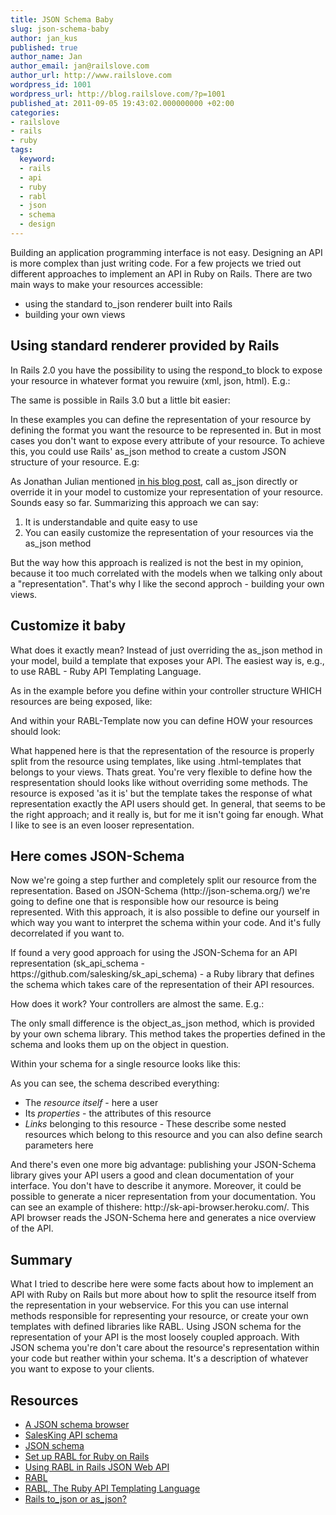 ```yaml
---
title: JSON Schema Baby
slug: json-schema-baby
author: jan_kus
published: true
author_name: Jan
author_email: jan@railslove.com
author_url: http://www.railslove.com
wordpress_id: 1001
wordpress_url: http://blog.railslove.com/?p=1001
published_at: 2011-09-05 19:43:02.000000000 +02:00
categories:
- railslove
- rails
- ruby
tags:
  keyword:
  - rails
  - api
  - ruby
  - rabl
  - json
  - schema
  - design
---
```

<p>Building an application programming interface is not easy. Designing an API is more complex than just writing code. For a few projects we tried out different approaches to implement an API in Ruby on Rails. There are two main ways to make your resources accessible:</p>

<ul>
<li>using the standard to_json renderer built into Rails</li>
<li>building your own views</li>
</ul>

<h2>Using standard renderer provided by Rails</h2>

<p>In Rails 2.0 you have the possibility to using the respond_to block to expose your resource in whatever format you rewuire (xml, json, html). E.g.:</p>

<script src="https://gist.github.com/1176845.js?file=gistfile1.txt"></script>

<p>The same is possible in Rails 3.0 but a little bit easier:</p>

<script src="https://gist.github.com/1176847.js"></script>

<p>In these examples you can define the representation of your resource by defining the format you want the resource to be represented in. But in most cases you don't want to expose every attribute of your resource. To achieve this, you could use Rails' as_json method to create a custom JSON structure of your resource. E.g:</p>

<script src="https://gist.github.com/1176858.js"></script>

<p>As Jonathan Julian mentioned <a href="http://jonathanjulian.com/2010/04/rails-to_json-or-as_json/">in his blog post</a>, call as_json directly or override it in your model to customize your representation of your resource. Sounds easy so far. Summarizing this approach we can say:</p>

<ol>
<li>It is understandable and quite easy to use</li>
<li>You can easily customize the representation of your resources via the as_json method</li>
</ol>

<p>But the way how this approach is realized is not the best in my opinion, because it too much correlated with the models when we talking only about a "representation". That's why I like the second approch - building your own views.</p>

<h2>Customize it baby</h2>

<p>What does it exactly mean? Instead of just overriding the as_json method in your model, build a template that exposes your API. The easiest way is, e.g., to use RABL - Ruby API Templating Language.</p>

<p>As in the example before you define within your controller structure WHICH resources are being exposed, like:</p>

<script src="https://gist.github.com/1180699.js"></script>

<p>And within your RABL-Template now you can define HOW your resources should look:</p>

<script src="https://gist.github.com/1180701.js"></script>

<p>What happened here is that the representation of the resource is properly split from the resource using templates, like using .html-templates that belongs to your views. Thats great. You're very flexible to define how the respresentation should looks like without overriding some methods. The resource is exposed 'as it is' but the template takes the response of what representation exactly the API users should get. In general, that seems to be the right approach; and it really is, but for me it isn't going far enough. What I like to see is an even looser representation.</p> 

<h2>Here comes JSON-Schema</h2>

<p>Now we're going a step further and completely split our resource from the representation. Based on JSON-Schema (http://json-schema.org/) we're going to define one that is responsible how our resource is being represented. With this approach, it is also possible to define our yourself in which way you want to interpret the schema within your code. And it's fully decorrelated if you want to.</p>

<p>If found a very good approach for using the JSON-Schema for an API representation (sk_api_schema - https://github.com/salesking/sk_api_schema) - a Ruby library that defines the schema which takes care of the representation of their API resources.</p>

<p>How does it work? Your controllers are almost the same. E.g.:</p>

<script src="https://gist.github.com/1180702.js"></script>

<p>The only small difference is the object_as_json method, which is provided by your own schema library. This method takes the properties defined in the schema and looks them up on the object in question.</p>

<p>Within your schema for a single resource looks like this:</p>

<script src="https://gist.github.com/1180703.js"> </script>

<p>As you can see, the schema described everything:</p>

<ul>
<li>The <em>resource itself</em> - here a user</li>
<li>Its <em>properties</em> - the attributes of this resource</li>
<li><em>Links</em> belonging to this resource - These describe some nested resources which belong to this resource and you can also define search parameters here</li>
</ul>

<p>And there's even one more big advantage: publishing your JSON-Schema library gives your API users a good and clean documentation of your interface. You don't have to describe it anymore. Moreover, it could be possible to generate a nicer representation from your documentation. You can see an example of thishere: http://sk-api-browser.heroku.com/. This API browser reads the JSON-Schema here and generates a nice overview of the API.</p>

<h2>Summary</h2>

What I tried to describe here were some facts about how to implement an API with Ruby on Rails but more about how to split the resource itself from the representation in your webservice. For this you can use internal methods responsible for representing your resource, or create your own templates with defined libraries like RABL. Using JSON schema for the representation of your API is the most loosely coupled approach. With JSON schema you're don't care about the resource's representation within your code but reather within your schema. It's a description of whatever you want to expose to your clients.

<h2>Resources</h2>

<ul>
<li><a href="http://sk-api-browser.heroku.com/">A JSON schema browser</a></li>
<li><a href="https://github.com/salesking/sk_api_schema">SalesKing API schema</a></li>
<li><a href="http://json-schema.org/">JSON schema</a></li>
<li><a href="https://github.com/nesquena/rabl/wiki/Set-up-rabl-for-Ruby-on-Rails">Set up RABL for Ruby on Rails</a></li>
<li><a href="http://teohm.github.com/2011/05/using-rabl-in-rails-json-web-api">Using RABL in Rails JSON Web API</a></li>
<li><a href="https://github.com/nesquena/rabl">RABL</a></li>
<li><a href="http://www.rubyflow.com/items/5649-rabl-the-ruby-api-templating-language">RABL, The Ruby API Templating Language</a></li>
<li><a href="http://jonathanjulian.com/2010/04/rails-to_json-or-as_json/">Rails to_json or as_json?</a></li>
</ul>
